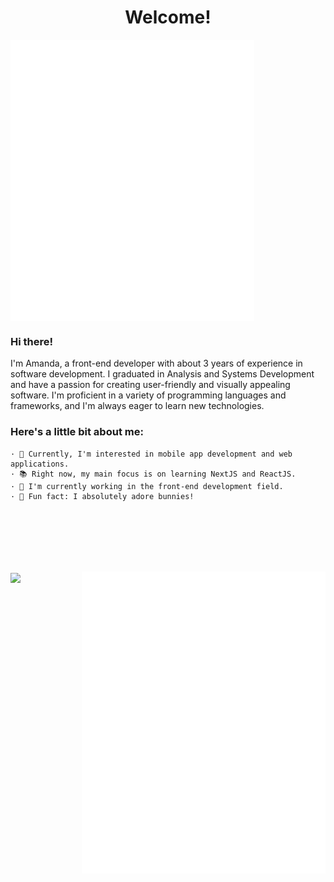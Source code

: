 <h1 align="center">Welcome!</h1>

<div style="display: flex; flex-direction: column;">
<div width="40%">
<img width="390" align="left" src="./metrics/metrics.svg"> 
</div>
</div>
<div width="390">
<h3>Hi there!</h3>
I'm Amanda, a front-end developer with about 3 years of experience in software development. I graduated in Analysis and Systems Development and have a passion for creating user-friendly and visually appealing software. I'm proficient in a variety of programming languages and frameworks, and I'm always eager to learn new technologies.

<br>

<h3>Here's a little bit about me:</h3>

    · 📍 Currently, I'm interested in mobile app development and web applications. 
    · 📚 Right now, my main focus is on learning NextJS and ReactJS.
    · 💼 I'm currently working in the front-end development field.
    · 🐰 Fun fact: I absolutely adore bunnies!

</div>
</div>

<br> <br> <br> <br> <br>

<div>
<img align="center" src="https://media.giphy.com/media/VKWax7JlQsily/giphy.gif">

<img align="right" width="390" src="./metrics/about-me.svg">
